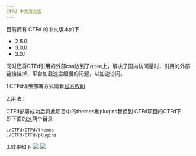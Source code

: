 ```yaml
---
CTFd 中文汉化版
---
```

目前拥有 CTFd 的中文版本如下：
- 2.5.0
- 3.0.0
- 3.0.1

同时还将CTFd引用的外部css放到了gitee上，解决了国内访问量时，引用的外部链接挂掉，平台加载速度缓慢的问题，以加速访问。


1.CTFd详细部署方式请看[官方Wiki](https://docs.ctfd.io/)

2.用法：

CTFd部署成功后将此项目中的themes和plugins替换到 CTFd项目的CTFd下<br>
即下面的这两个目录
```
./CTFd/CTFd/themes
./CTFd/CTFd/plugins
```
3.效果如下
![](https://ht0ruial-1258343929.cos.ap-guangzhou.myqcloud.com/github/1.png)
![](https://ht0ruial-1258343929.cos.ap-guangzhou.myqcloud.com/github/2.png)